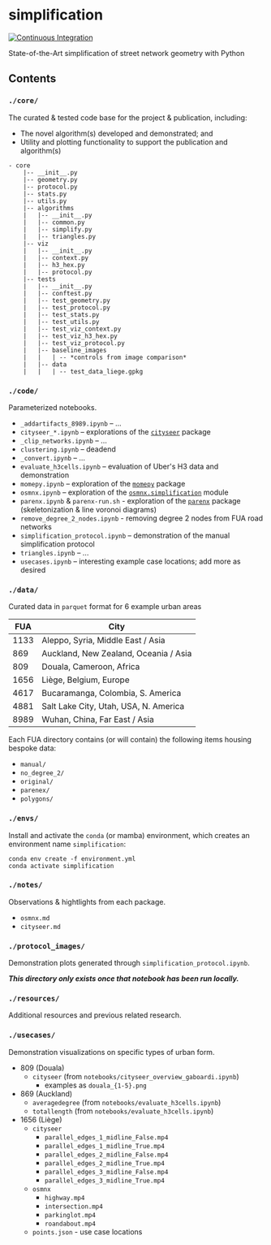 # simplification

[![Continuous Integration](https://github.com/uscuni/simplification/actions/workflows/testing.yml/badge.svg)](https://github.com/uscuni/simplification/actions/workflows/testing.yml)

State-of-the-Art simplification of street network geometry with Python

## Contents

### `./core/`

The curated & tested code base for the project & publication, including:

* The novel algorithm(s) developed and demonstrated; and
* Utility and plotting functionality to support the publication and algorithm(s)

```
- core
    |-- __init__.py
    |-- geometry.py
    |-- protocol.py
    |-- stats.py
    |-- utils.py
    |-- algorithms
    |   |-- __init__.py
    |   |-- common.py
    |   |-- simplify.py
    |   |-- triangles.py
    |-- viz
    |   |-- __init__.py
    |   |-- context.py
    |   |-- h3_hex.py
    |   |-- protocol.py
    |-- tests
    |   |-- __init__.py
    |   |-- conftest.py
    |   |-- test_geometry.py
    |   |-- test_protocol.py
    |   |-- test_stats.py
    |   |-- test_utils.py
    |   |-- test_viz_context.py
    |   |-- test_viz_h3_hex.py
    |   |-- test_viz_protocol.py
    |   |-- baseline_images
    |   |   | -- *controls from image comparison*
    |   |-- data
    |   |   | -- test_data_liege.gpkg
```

### `./code/`

Parameterized notebooks.

* `_addartifacts_8989.ipynb` – ...
* `cityseer_*.ipynb` – explorations of the [`cityseer`](https://github.com/benchmark-urbanism/cityseer-api) package
* `_clip_networks.ipynb` – ...
* `clustering.ipynb` – deadend
* `_convert.ipynb` – ...
* `evaluate_h3cells.ipynb` – evaluation of Uber's H3 data and demonstration
* `momepy.ipynb` – exploration of the [`momepy`](https://github.com/pysal/momepy) package
* `osmnx.ipynb` – exploration of the [`osmnx.simplification`](https://github.com/gboeing/osmnx/blob/main/osmnx/simplification.py) module
* `parenx.ipynb` & `parenx-run.sh` - exploration of the [`parenx`](https://github.com/anisotropi4/parenx) package (skeletonization & line voronoi diagrams)
* `remove_degree_2_nodes.ipynb` - removing degree 2 nodes from FUA road networks
* `simplification_protocol.ipynb` – demonstration of the manual simplification protocol
* `triangles.ipynb` – ...
* `usecases.ipynb` – interesting example case locations; add more as desired

### `./data/`

Curated data in `parquet` format for 6 example urban areas

| FUA  | City                                   |
| ---  | ---                                    |
| 1133 | Aleppo, Syria, Middle East / Asia      |
| 869  | Auckland, New Zealand, Oceania / Asia  |
| 809  | Douala, Cameroon, Africa               |
| 1656 | Liège, Belgium, Europe                 |
| 4617 | Bucaramanga, Colombia, S. America      |
| 4881 | Salt Lake City, Utah, USA, N. America  |
| 8989 | Wuhan, China, Far East / Asia          |


Each FUA directory contains (or will contain) the following items housing bespoke data:
* `manual/`
* `no_degree_2/`
* `original/`
* `parenex/`
* `polygons/`

### `./envs/`

Install and activate the `conda` (or mamba) environment, which creates an environment name `simplification`:

```
conda env create -f environment.yml
conda activate simplification
```

### `./notes/`

Observations & hightlights from each package.

* `osmnx.md`
* `cityseer.md`

### `./protocol_images/`

Demonstration plots generated through `simplification_protocol.ipynb`.

***This directory only exists once that notebook has been run locally.***

### `./resources/`

Additional resources and previous related research.

### `./usecases/`

Demonstration visualizations on specific types of urban form.

* 809 (Douala)
  * `cityseer` (from `notebooks/cityseer_overview_gaboardi.ipynb`)
    * examples as `douala_{1-5}.png`
* 869 (Auckland)
  * `averagedegree` (from `notebooks/evaluate_h3cells.ipynb`)
  * `totallength` (from `notebooks/evaluate_h3cells.ipynb`)
* 1656 (Liège)
  * `cityseer`
    * `parallel_edges_1_midline_False.mp4`
    * `parallel_edges_1_midline_True.mp4`
    * `parallel_edges_2_midline_False.mp4`
    * `parallel_edges_2_midline_True.mp4`
    * `parallel_edges_3_midline_False.mp4`
    * `parallel_edges_3_midline_True.mp4`
  * `osmnx`
    * `highway.mp4`
    * `intersection.mp4`
    * `parkinglot.mp4`
    * `roandabout.mp4`
  * `points.json` - use case locations
